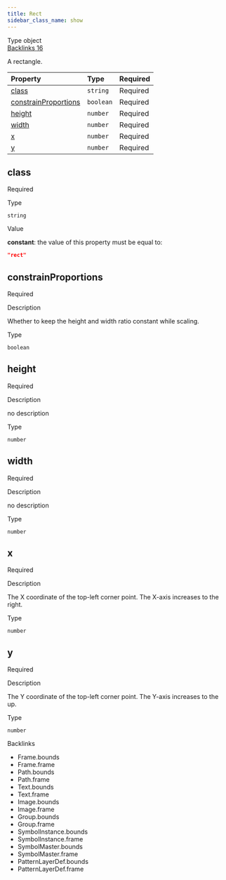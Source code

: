 ```yaml
---
title: Rect
sidebar_class_name: show
---
```


<div className="section-badges">

<div class="badge type">
        <span class="label">Type</span>
        <span class="value">object</span>
      </div>

<a href="#backlinks" class="badge backlinks">
          <span class="label">Backlinks</span>
          <span class="value">16</span>
        </a>

</div>

A rectangle.

<div className="property-preview">

<div className="property-table">

| Property                                      | Type      | Required                                            |
| :-------------------------------------------- | :-------- | :-------------------------------------------------- |
| [class](#class)                               | `string`  | <span className="property-required">Required</span> |
| [constrainProportions](#constrainproportions) | `boolean` | <span className="property-required">Required</span> |
| [height](#height)                             | `number`  | <span className="property-required">Required</span> |
| [width](#width)                               | `number`  | <span className="property-required">Required</span> |
| [x](#x)                                       | `number`  | <span className="property-required">Required</span> |
| [y](#y)                                       | `number`  | <span className="property-required">Required</span> |

</div>

</div>

<div className="property">

<div className="property-heading">

## class

<span className="property-required">Required</span>

</div>

<div className="property-item">

Type

`string`

</div>

<div className="property-item">

Value

<div className="value-description">

**constant**: the value of this property must be equal to:

```json
"rect"
```

</div>

</div>

</div>

<div className="property">

<div className="property-heading">

## constrainProportions

<span className="property-required">Required</span>

</div>

<div className="property-item">

Description

Whether to keep the height and width ratio constant while scaling.

</div>

<div className="property-item">

Type

`boolean`

</div>

</div>

<div className="property">

<div className="property-heading">

## height

<span className="property-required">Required</span>

</div>

<div className="property-item">

Description

no description

</div>

<div className="property-item">

Type

`number`

</div>

</div>

<div className="property">

<div className="property-heading">

## width

<span className="property-required">Required</span>

</div>

<div className="property-item">

Description

no description

</div>

<div className="property-item">

Type

`number`

</div>

</div>

<div className="property">

<div className="property-heading">

## x

<span className="property-required">Required</span>

</div>

<div className="property-item">

Description

The X coordinate of the top-left corner point.
The X-axis increases to the right.

</div>

<div className="property-item">

Type

`number`

</div>

</div>

<div className="property">

<div className="property-heading">

## y

<span className="property-required">Required</span>

</div>

<div className="property-item">

Description

The Y coordinate of the top-left corner point.
The Y-axis increases to the up.

</div>

<div className="property-item">

Type

`number`

</div>

</div>

<div id="backlinks" className="section-backlinks">

<div className="backlinks-title">Backlinks</div>

<ul className="backlinks-list">

<li className="backlink">
      <Link to='/specs/vectorgraphics/frame#bounds'>Frame.bounds</Link>
      </li>

<li className="backlink">
      <Link to='/specs/vectorgraphics/frame#frame'>Frame.frame</Link>
      </li>

<li className="backlink">
      <Link to='/specs/vectorgraphics/path#bounds'>Path.bounds</Link>
      </li>

<li className="backlink">
      <Link to='/specs/vectorgraphics/path#frame'>Path.frame</Link>
      </li>

<li className="backlink">
      <Link to='/specs/vectorgraphics/text#bounds'>Text.bounds</Link>
      </li>

<li className="backlink">
      <Link to='/specs/vectorgraphics/text#frame'>Text.frame</Link>
      </li>

<li className="backlink">
      <Link to='/specs/vectorgraphics/image#bounds'>Image.bounds</Link>
      </li>

<li className="backlink">
      <Link to='/specs/vectorgraphics/image#frame'>Image.frame</Link>
      </li>

<li className="backlink">
      <Link to='/specs/vectorgraphics/group#bounds'>Group.bounds</Link>
      </li>

<li className="backlink">
      <Link to='/specs/vectorgraphics/group#frame'>Group.frame</Link>
      </li>

<li className="backlink">
      <Link to='/specs/vectorgraphics/symbol-instance#bounds'>SymbolInstance.bounds</Link>
      </li>

<li className="backlink">
      <Link to='/specs/vectorgraphics/symbol-instance#frame'>SymbolInstance.frame</Link>
      </li>

<li className="backlink">
      <Link to='/specs/vectorgraphics/symbol-master#bounds'>SymbolMaster.bounds</Link>
      </li>

<li className="backlink">
      <Link to='/specs/vectorgraphics/symbol-master#frame'>SymbolMaster.frame</Link>
      </li>

<li className="backlink">
      <Link to='/specs/vectorgraphics/pattern-layer-def#bounds'>PatternLayerDef.bounds</Link>
      </li>

<li className="backlink">
      <Link to='/specs/vectorgraphics/pattern-layer-def#frame'>PatternLayerDef.frame</Link>
      </li>

</ul>

</div>
